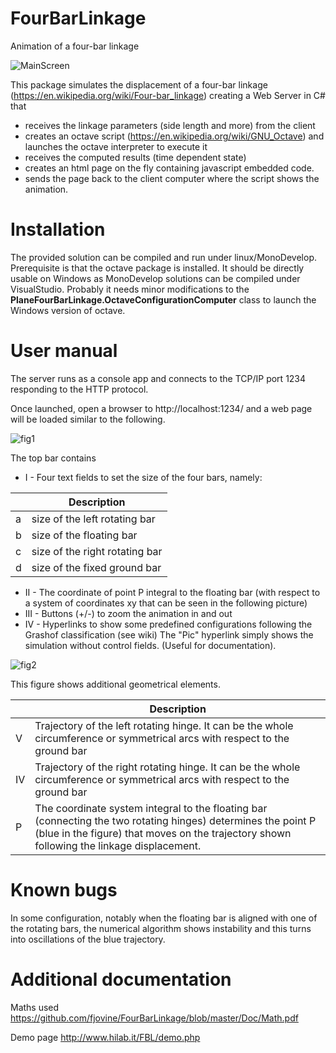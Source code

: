 # FourBarLinkage
Animation of a four-bar linkage

![MainScreen](http://www.hilab.it/FBL)

This package simulates the displacement of a four-bar linkage (https://en.wikipedia.org/wiki/Four-bar_linkage) creating 
a Web Server in C# that 
* receives the linkage parameters (side length and more) from the client
* creates an octave script (https://en.wikipedia.org/wiki/GNU_Octave) and launches the octave interpreter to execute it
* receives the computed results (time dependent state) 
* creates an html page on the fly containing javascript embedded code.
* sends the page back to the client computer where the script shows the animation.

# Installation
The provided solution can be compiled and run under linux/MonoDevelop. Prerequisite is that the octave package is installed.
It should be directly usable on Windows as MonoDevelop solutions can be compiled under VisualStudio. Probably it needs minor modifications to the **PlaneFourBarLinkage.OctaveConfigurationComputer** class to launch the Windows version of octave.

# User manual
The server runs as a console app and connects to the TCP/IP port 1234 responding to the HTTP protocol.

Once launched, open a browser to http://localhost:1234/ and a web page will be loaded similar to the following.

![fig1](https://github.com/fjovine/FourBarLinkage/blob/master/Doc/FBL_01.png)

The top bar contains

* I - Four text fields to set the size of the four bars, namely:

|   | Description                    |
|---|--------------------------------|
| a | size of the left rotating bar  |
| b | size of the floating bar       |
| c | size of the right rotating bar |
| d | size of the fixed ground bar   |

* II - The coordinate of point P integral to the floating bar (with respect to a system of coordinates xy that can be seen in the following picture)
* III - Buttons (+/-) to zoom the animation in and out
* IV - Hyperlinks to show some predefined configurations following the Grashof classification (see wiki) The "Pic"
hyperlink simply shows the simulation without control fields. (Useful for documentation).

![fig2](https://github.com/fjovine/FourBarLinkage/blob/master/Doc/FBL_02.png)

This figure shows additional geometrical elements.

|    | Description
|----|------------
| V  | Trajectory of the left rotating hinge. It can be the whole circumference or symmetrical arcs with respect to the ground bar
| IV | Trajectory of the right rotating hinge. It can be the whole circumference or symmetrical arcs with respect to the ground bar
| P  | The coordinate system integral to the floating bar (connecting the two rotating hinges) determines the point P (blue in the figure) that moves on the trajectory shown following the linkage displacement.

# Known bugs
In some configuration, notably when the floating bar is aligned with one of the rotating bars, the numerical algorithm shows instability and this turns into oscillations of the blue trajectory.

# Additional documentation

Maths used https://github.com/fjovine/FourBarLinkage/blob/master/Doc/Math.pdf

Demo page http://www.hilab.it/FBL/demo.php
